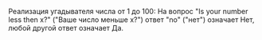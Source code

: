 Реализация угадывателя числа от 1 до 100: На вопрос "Is your number less then x?" ("Ваше число меньше x?") ответ "no" ("нет") означает Нет, любой другой ответ означает Да.
